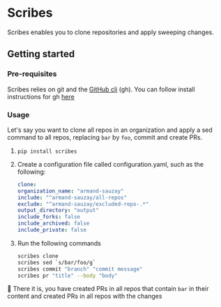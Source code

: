 # Scribes

Scribes enables you to clone repositories and apply sweeping changes.

## Getting started

### Pre-requisites

Scribes relies on git and the [GitHub cli](https://github.com/cli/cli) (gh). You
can follow install instructions for gh [here](https://github.com/cli/cli)

### Usage

Let's say you want to clone all repos in an organization and apply a sed command
to all repos, replacing `bar` by `foo`, commit and create PRs.

1. `pip install scribes`

2. Create a configuration file called configuration.yaml, such as the following:

   ```yaml
   clone:
   organization_name: "armand-sauzay"
   include: "^armand-sauzay/all-repos"
   exclude: "^armand-sauzay/excluded-repo-.*"
   output_directory: "output"
   include_forks: false
   include_archived: false
   include_private: false
   ```

3. Run the following commands
   ```bash
   scribes clone
   scribes sed `s/bar/foo/g`
   scribes commit "branch" "commit message"
   scribes pr "title" --body "body"
   ```

🎉 There it is, you have created PRs in all repos that contain `bar` in their
content and created PRs in all repos with the changes
